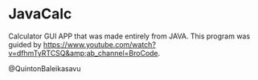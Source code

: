 # JavaCalc
Calculator GUI APP that was made entirely from JAVA. This program was guided by https://www.youtube.com/watch?v=dfhmTyRTCSQ&amp;ab_channel=BroCode. 

@QuintonBaleikasavu
